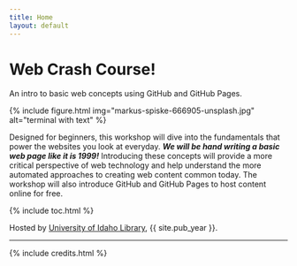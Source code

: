 ```yaml
---
title: Home
layout: default
---
```


# Web Crash Course!

An intro to basic web concepts using GitHub and GitHub Pages.

{% include figure.html img="markus-spiske-666905-unsplash.jpg" alt="terminal with text" %}

Designed for beginners, this workshop will dive into the fundamentals that power the websites you look at everyday. 
__*We will be hand writing a basic web page like it is 1999!*__
Introducing these concepts will provide a more critical perspective of web technology and help understand the more automated approaches to creating web content common today. 
The workshop will also introduce GitHub and GitHub Pages to host content online for free.

{% include toc.html %}

Hosted by [University of Idaho Library](http://www.lib.uidaho.edu/), {{ site.pub_year }}.

------

{% include credits.html %}
